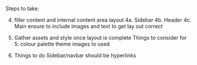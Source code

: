 Steps to take:

<!-- 1. Set up HTML & CSS with dummy content (check they are linked) -->

<!-- 2. write up HTML for the main content areas (sidebar, header, main content) -->

<!-- 3. set up GRID so basic layout is setup -->

4. filler content and internal content area layout
    4a. Sidebar
    4b. Header
    4c. Main
    ensure to include images and text to get lay out correct

5. Gather assets and style once layout is complete
    Things to consider for 5:
        colour palette
        theme
        images to used

6. Things to do
    Sidebar/navbar should be hyperlinks <a>